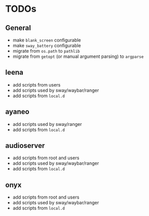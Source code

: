 # TODOs

## General

* make `blank_screen` configurable
* make `sway_battery` configurable
* migrate from `os.path` to `pathlib`
* migrate from `getopt` (or manual argument parsing) to `argparse`

## leena

* add scripts from users
* add scripts used by sway/waybar/ranger
* add scripts from `local.d`

## ayaneo

* add scripts used by sway/ranger
* add scripts from `local.d`

## audioserver

* add scripts from root and users
* add scripts used by sway/waybar/ranger
* add scripts from `local.d`

## onyx

* add scripts from root and users
* add scripts used by sway/waybar/ranger
* add scripts from `local.d`
